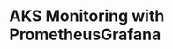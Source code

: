 # AKS Monitoring with PrometheusGrafana                                                                                                                                                                                                                                                      
